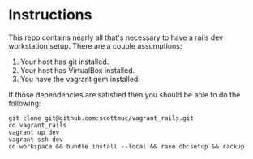 # Instructions

This repo contains nearly all that's necessary to have a rails dev workstation
setup. There are a couple assumptions:

1. Your host has git installed.
2. Your host has VirtualBox installed.
3. You have the vagrant gem installed.

If those dependencies are satisfied then you should be able to do the following:

    git clone git@github.com:scottmuc/vagrant_rails.git
    cd vagrant_rails
    vagrant up dev
    vagrant ssh dev
    cd workspace && bundle install --local && rake db:setup && rackup


